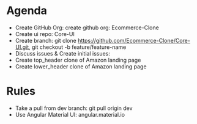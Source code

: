 # Agenda
- Create GitHub Org: create github org: Ecommerce-Clone
- Create ui repo: Core-UI
- Create branch: git clone https://github.com/Ecommerce-Clone/Core-UI.git, git checkout -b feature/feature-name
- Discuss issues & Create initial issues: 
- Create top_header clone of Amazon landing page
- Create lower_header clone of Amazon landing page

# Rules
- Take a pull from dev branch: git pull origin dev
- Use Angular Material UI: angular.material.io